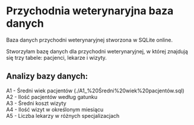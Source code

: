 # Przychodnia weterynaryjna baza danych
Baza danych przychodni weterynaryjnej stworzona w SQLite online.

Stworzyłam bazę danych dla przychodni weterynaryjnej, w której znajdują się trzy tabele:
pacjenci, lekarze i wizyty.

## Analizy bazy danych:

A1 - Średni wiek pacjentów (./A1_%20Średni%20wiek%20pacjentów.sql)  
A2 - Ilość pacjentów według gatunku  
A3 - Średni koszt wizyty  
A4 - Ilość wizyt w określonym miesiącu  
A5 - Liczba lekarzy w różnych specjalizacjach  
